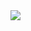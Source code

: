 <a href="https://github.com/syedur-r">
  <img align="center" src="https://github-readme-stats.vercel.app/api/top-langs/?username=syedur-r&layout=compact&theme=default&langs_count=4" />
</a>
